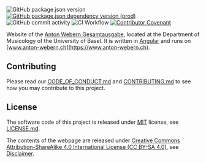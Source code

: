 ![GitHub package.json version](https://img.shields.io/github/package-json/v/webern-unibas-ch/awg-website.svg)
[![GitHub package.json dependency version (prod)](https://img.shields.io/github/package-json/dependency-version/webern-unibas-ch/awg-website/@angular/core?color=red&label=angular&logo=angular)](https://github.com/angular/angular)
![GitHub commit activity](https://img.shields.io/github/commit-activity/m/webern-unibas-ch/awg-website)
![CI Workflow](https://github.com/webern-unibas-ch/awg-website/actions/workflows/ci_workflow.yml/badge.svg)
[![Contributor Covenant](https://img.shields.io/badge/Contributor%20Covenant-v2.1%20adopted-ff69b4.svg)](CODE_OF_CONDUCT.md)

Website of the [Anton Webern Gesamtausgabe](https://www.anton-webern.ch), located at the Department of Musicology of the University of Basel. It is written in [Angular](https://angular.io/) and runs on [www.anton-webern.ch](https://www.anton-webern.ch).

## Contributing

Please read our [CODE_OF_CONDUCT.md](CODE_OF_CONDUCT.md) and [CONTRIBUTING.md](CONTRIBUTING.md) to see how you may contribute to this project.

## License

The software code of this project is released under [MIT](https://opensource.org/licenses/MIT) license, see [LICENSE.md](https://github.com/webern-unibas-ch/awg-app/blob/main/LICENSE.md).

The contents of the webpage are released under [Creative Commons Attribution-ShareAlike 4.0 International License (CC BY-SA 4.0)](https://creativecommons.org/licenses/by-sa/4.0/), see [Disclaimer](https://www.anton-webern.ch/index.php?id=42).

